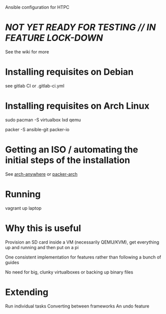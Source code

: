 Ansible configuration for HTPC

# _NOT YET READY FOR TESTING // IN FEATURE LOCK-DOWN_

See the wiki for more

# Installing requisites on Debian
see gitlab CI or .gitlab-ci.yml

# Installing requisites on Arch Linux
sudo pacman -S virtualbox lxd qemu

packer -S ansible-git packer-io

# Getting an ISO / automating the initial steps of the installation
See [arch-anywhere](https://arch-anywhere.org/download/) or
[packer-arch](https://github.com/elasticdog/packer-arch)

# Running
vagrant up laptop

# Why this is useful
Provision an SD card inside a VM (necessarily QEMU/KVM), get everything up and running and then put on a pi

One consistent implementation for features rather than following a bunch of guides

No need for big, clunky virtualboxes or backing up binary files

# Extending
Run individual tasks
Converting between frameworks
An undo feature
